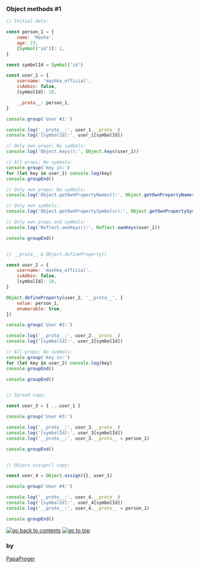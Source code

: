 ### <a id="0">Object methods #1</a>

```javascript
// Initial data:

const person_1 = {
    name: 'Masha',
    age: 23,
    [Symbol('id')]: 1,
}

const symbolId = Symbol('id')

const user_1 = {
    username: 'mashka_official',
    isAdmin: false,
    [symbolId]: 10,

    __proto__: person_1,
}

console.group('User #1:')

console.log('__proto__:', user_1.__proto__)
console.log('[symbolId]:', user_1[symbolId])

// Only own props; No symbols:
console.log('Object.keys():', Object.keys(user_1))

// All props; No symbols:
console.group('key in:')
for (let key in user_1) console.log(key)
console.groupEnd()

// Only own props; No symbols:
console.log('Object.getOwnPropertyNames():', Object.getOwnPropertyNames(user_1))

// Only own symbols:
console.log('Object.getOwnPropertySymbols():', Object.getOwnPropertySymbols(user_1))

// Only own props and symbols:
console.log('Reflect.ownKeys():', Reflect.ownKeys(user_1))

console.groupEnd()


// __proto__ & Object.defineProperty()

const user_2 = {
    username: 'mashka_official',
    isAdmin: false,
    [symbolId]: 10,
}

Object.defineProperty(user_2, '__proto__', {
    value: person_1,
    enumerable: true,
})

console.group('User #2:')

console.log('__proto__:', user_2.__proto__)
console.log('[symbolId]:', user_2[symbolId])

// All props; No symbols:
console.group('key in:')
for (let key in user_2) console.log(key)
console.groupEnd()

console.groupEnd()


// Spread copy:

const user_3 = { ...user_1 }

console.group('User #3:')

console.log('__proto__:', user_3.__proto__)
console.log('[symbolId]:', user_3[symbolId])
console.log('__proto__:', user_3.__proto__ = person_1)

console.groupEnd()


// Object.assign() copy:

const user_4 = Object.assign({}, user_1)

console.group('User #4:')

console.log('__proto__:', user_4.__proto__)
console.log('[symbolId]:', user_4[symbolId])
console.log('__proto__:', user_4.__proto__ = person_1)

console.groupEnd()
```

<a href="https://github.com/papaproger/fun-js-sketches"><img src="https://img.shields.io/badge/&#9664;%20go%20back%20to%20contents-242424?style=for-the-badge" alt="go back to contents" /></a>
<a href="#0"><img src="https://img.shields.io/badge/go%20to%20top%20&#9650;-242424?style=for-the-badge" alt="go to top" /></a>

### by

[PapaProger](https://github.com/papaproger)
